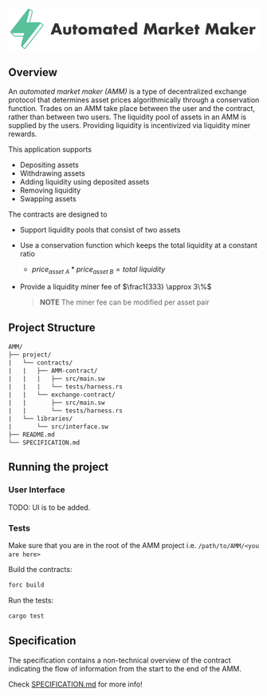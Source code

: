 <p align="center">
    <picture>
        <source media="(prefers-color-scheme: dark)" srcset=".docs/amm_logo-dark_theme.png">
        <img alt="automated market maker logo" width="600px" src=".docs/amm_logo-light_theme.png">
    </picture>
</p>

## Overview

An *automated market maker (AMM)* is a type of decentralized exchange protocol that determines asset prices algorithmically through a conservation function. Trades on an AMM take place between the user and the contract, rather than between two users. The liquidity pool of assets in an AMM is supplied by the users. Providing liquidity is incentivized via liquidity miner rewards. 

This application supports
- Depositing assets
- Withdrawing assets
- Adding liquidity using deposited assets
- Removing liquidity
- Swapping assets

The contracts are designed to
- Support liquidity pools that consist of two assets
- Use a conservation function which keeps the total liquidity at a constant ratio
    - $price_{asset\ A} * price_{asset\ B} = total\ liquidity$
- Provide a liquidity miner fee of $\frac1{333} \approx 3\%$

	> **NOTE** The miner fee can be modified per asset pair

## Project Structure

```
AMM/
├── project/
|   └── contracts/
|   |   ├── AMM-contract/
|   |   |   ├── src/main.sw
|   |   |   └── tests/harness.rs
|   |   └── exchange-contract/
|   |       ├── src/main.sw
|   |       └── tests/harness.rs
|   └── libraries/
|       └── src/interface.sw
├── README.md
└── SPECIFICATION.md
```

## Running the project

### User Interface

TODO: UI is to be added.

### Tests

Make sure that you are in the root of the AMM project i.e. `/path/to/AMM/<you are here>`

Build the contracts:

```bash
forc build
```

Run the tests:

```bash
cargo test
```

## Specification

The specification contains a non-technical overview of the contract indicating the flow of information from the start to the end of the AMM.

Check [SPECIFICATION.md](./SPECIFICATION.md) for more info!
